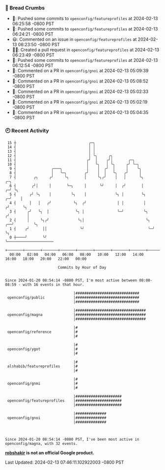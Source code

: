 ### 🍞 Bread Crumbs

 * 🚢: Pushed some commits to `openconfig/featureprofiles` at 2024-02-13 06:25:58 -0800 PST
 * 🚢: Pushed some commits to `openconfig/featureprofiles` at 2024-02-13 06:24:21 -0800 PST
 * 😃: Commented on an issue in `openconfig/featureprofiles` at 2024-02-13 06:23:50 -0800 PST
 * ✍🏼: Created a pull request in `openconfig/featureprofiles` at 2024-02-13 06:23:49 -0800 PST
 * 🚢: Pushed some commits to `openconfig/featureprofiles` at 2024-02-13 06:12:54 -0800 PST
 * 💬: Commented on a PR in  `openconfig/gnoi` at 2024-02-13 05:09:39 -0800 PST
 * 💬: Commented on a PR in  `openconfig/gnoi` at 2024-02-13 05:08:52 -0800 PST
 * 💬: Commented on a PR in  `openconfig/gnoi` at 2024-02-13 05:02:33 -0800 PST
 * 💬: Commented on a PR in  `openconfig/gnoi` at 2024-02-13 05:02:19 -0800 PST
 * 💬: Commented on a PR in  `openconfig/gnoi` at 2024-02-13 05:04:35 -0800 PST

### 🕘 Recent Activity
```
 15 ┼                                 ╭─╮
 14 ┤                                 │ │
 13 ┤                                 │ │
 12 ┤                                 │ ╰╮     ╭╮
 11 ┤                                ╭╯  │    ╭╯│       ╭─╮
 10 ┤                                │   ╰╮   │ ╰╮     ╭╯ ╰─╮
  9 ┤                ╭───╮           │    │  ╭╯  │     │    ╰╮
  8 ┤                │   ╰─╮        ╭╯    │  │   ╰╮   ╭╯     │
  7 ┤        ╭╮     ╭╯     ╰╮       │     ╰╮╭╯    │   │      ╰╮             ╭─╮
  6 ┤       ╭╯│     │       ╰─╮     │      ╰╯     │  ╭╯       │           ╭─╯ ╰╮
  5 ┤      ╭╯ ╰╮    │         ╰╮    │             ╰╮ │        ╰╮        ╭─╯    │
  4 ┤      │   │   ╭╯          ╰╮  ╭╯              │ │         │       ╭╯      ╰╮
  3 ┤     ╭╯   ╰╮  │            ╰╮ │               ╰─╯         ╰╮     ╭╯        │
  2 ┤     │     ╰╮╭╯             ╰╮│                            ╰╮ ╭──╯         ╰╮
  1 ┤    ╭╯      ││               ╰╯                             ╰─╯             ╰╮
  0 ┼────╯       ╰╯                                                               ╰─────────────────────
    +───────+───────+───────+───────+───────+───────+───────+───────+───────+───────+───────+───────+────
  00:00   02:00   04:00   06:00   08:00   10:00   12:00   14:00   16:00   18:00   20:00   22:00   00:00   

						Commits by Hour of Day


Since 2024-01-20 08:54:14 -0800 PST, I'm most active between 08:00-08:59 - with 16 events in that hour.

```



```
                               |#############################
 openconfig/public             |#############################
                               |#############################

                               |################################
 openconfig/magna              |################################
                               |################################

                               |#
 openconfig/reference          |#
                               |#

                               |#
 openconfig/ygot               |#
                               |#

                               |#
 alshabib/featureprofiles      |#
                               |#

                               |#
 openconfig/gnmi               |#
                               |#

                               |#####################
 openconfig/featureprofiles    |#####################
                               |#####################

                               |##############
 openconfig/gnoi               |##############
                               |##############



Since 2024-01-20 08:54:14 -0800 PST, I've been most active in openconfig/magna, with 32 events.

```
**[robshakir](mailto:robjs@google.com) is not an official Google product.**  


Last Updated: 2024-02-13 07:46:11.102922003 -0800 PST
